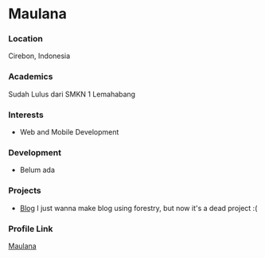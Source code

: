 # Maulana

### Location

Cirebon, Indonesia

### Academics

Sudah Lulus dari SMKN 1 Lemahabang

### Interests

- Web and Mobile Development

### Development

- Belum ada

### Projects

- [Blog](https://github.com/lanacoeg/blog) I just wanna make blog using forestry, but now it's a dead project :(

### Profile Link

[Maulana](https://github.com/lanacoeg)